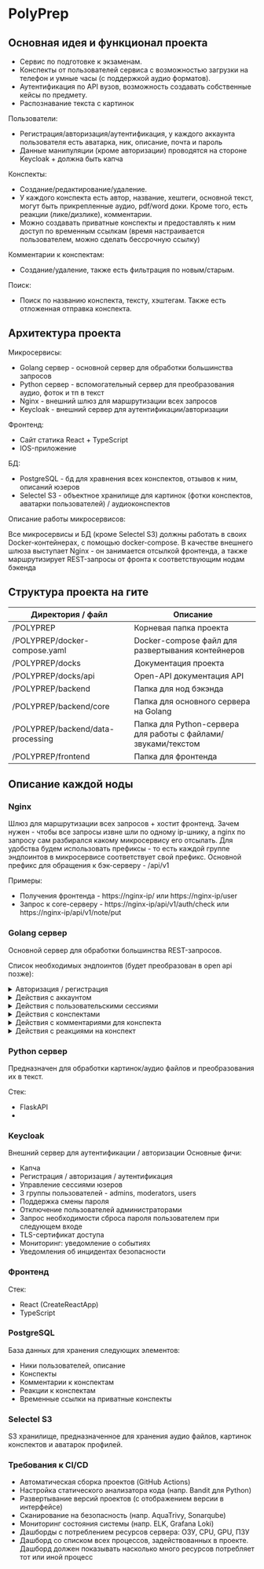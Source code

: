 # PolyPrep

## Основная идея и функционал проекта

- Сервис по подготовке к экзаменам. 
- Конспекты от пользователей сервиса с возможностью загрузки на телефон и умные часы (с поддержкой аудио форматов). 
- Аутентификация по API вузов, возможность создавать собственные кейсы по предмету.
- Распознавание текста с картинок

Пользователи:
- Регистрация/авторизация/аутентификация, у каждого аккаунта пользователя есть аватарка, ник, описание, почта и пароль
- Данные манипуляции (кроме авторизации) проводятся на стороне Keycloak + должна быть капча

Конспекты:
- Создание/редактирование/удаление. 
- У каждого конспекта есть автор, название, хештеги, основной текст, могут быть прикрепленные аудио, pdf/word доки. Кроме того, есть реакции (лике/дизлике), комментарии.
- Можно создавать приватные конспекты и предоставлять к ним доступ по временным ссылкам (время настраивается пользователем, можно сделать бессрочную ссылку)

Комментарии к конспектам:
- Создание/удаление, также есть фильтрация по новым/старым.

Поиск: 
- Поиск по названию конспекта, тексту, хэштегам. Также есть отложенная отправка конспекта.

## Архитектура проекта

Микросервисы:
- Golang сервер - основной сервер для обработки большинства запросов
- Python сервер - вспомогательный сервер для преобразования аудио, фоток и тп в текст
- Nginx - внешний шлюз для маршрутизации всех запросов
- Keycloak - внешний сервер для аутентификации/авторизации

Фронтенд:
- Сайт статика React + TypeScript
- IOS-приложение 

БД:
- PostgreSQL - бд для хравнения всех конспектов, отзывов к ним, описаний юзеров
- Selectel S3 - объектное хранилище для картинок (фотки конспектов, аватарки пользователей) / аудиоконспектов

Описание работы микросервисов:

Все микросервисы и БД (кроме Selectel S3) должны работать в своих Docker-контейнерах, с помощью docker-compose.
В качестве внешнего шлюза выступает Nginx - он занимается отсылкой фронтенда, а также маршрутизирует REST-запросы от фронта к соответствующим нодам бэкенда

## Структура проекта на гите

| Директория / файл | Описание |
| ------------- | ------------- |
| /POLYPREP  | Корневая папка проекта  |
| /POLYPREP/docker-compose.yaml  | Docker-compose файл для развертывания контейнеров |
| /POLYPREP/docks  | Документация проекта |
| /POLYPREP/docks/api  | Open-API документация API |
| /POLYPREP/backend  | Папка для нод бэкэнда |
| /POLYPREP/backend/core  | Папка для основного сервера на Golang |
| /POLYPREP/backend/data-processing  | Папка для Python-сервера для работы с файлами/звуками/текстом |
| /POLYPREP/frontend  | Папка для фронтенда |

## Описание каждой ноды

### Nginx
Шлюз для маршрутизации всех запросов + хостит фронтенд.
Зачем нужен - чтобы все запросы извне шли по одному ip-шнику, а nginx по запросу сам разбирался какому микросервису его отсылать.
Для удобства будем использовать префиксы - то есть каждой группе эндпоинтов в микросервисе соответствует свой префикс.
Основной префикс для обращения к бэк-серверу - /api/v1

Примеры:
- Получения фронтенда - https://nginx-ip/ или https://nginx-ip/user
- Запрос к core-серверу - https://nginx-ip/api/v1/auth/check или https://nginx-ip/api/v1/note/put

### Golang сервер

Основной сервер для обработки большинства REST-запросов.

Список необходимых эндпоинтов (будет преобразован в open api позже):

<details>

<summary>Авторизация / регистрация</summary>

| Запрос | Эндпоинт | Описание |
| ------------- | ------------- | ------------- |
| **[GET]**   | /check  | Проверка аутентификации |
| **[GET]**   | /logout  | Выход из системы |
| **[GET]**   | /callback  | Получение респонса с Keycloak |

> Префикс эндпоинтов - **/auth**

</details>

<details>

<summary>Действия с аккаунтом</summary>

| Запрос | Эндпоинт | Описание |
| ------------- | ------------- | ------------- |
| **[POST]**   | /password/update  | Обновление пароля |
| **[POST]**   | /photo/update  | Обновление фото |
| **[POST]**   | /bio/update  | Обновление описания профиля |
| **[POST]**   | /name/update  | Обновление ника профиля |

> Префикс эндпоинтов - **/user**

</details>

<details>

<summary>Действия с пользовательскими сессиями</summary>

| Запрос | Эндпоинт | Описание |
| ------------- | ------------- | ------------- |
| **[GET]**   | /get  | Получение всех активных сессий |
| **[DELETE]**   | /delete  | Удаление активной сессии |
| **[DELETE]**   | /delete/all  | Удаление всех активных сессий |

> Префикс эндпоинтов - **/user/session**

</details>

<details>

<summary>Действия с конспектами</summary>

| Запрос | Эндпоинт | Описание |
| ------------- | ------------- | ------------- |
| **[GET]**   | /get  | Получение конспекта |
| **[GET]**   | /search  | Поиск конспектов |
| **[PUT]**   | /put  | Создание нового конспекта |
| **[PUT]**   | /put/scheduler  | Отложенное по времени создание нового конспекта |
| **[POST]**   | /update  | Обновление конспекта |
| **[POST]**   | /share  | Создание ограниченной по времени ссылки на просмотр приватного конспекта |
| **[DELETE]**   | /share/delete  | Удаление временной ссылки |
| **[DELETE]**   | /delete  | Удаление конспекта |

> Префикс эндпоинтов - **/note**

</details>

<details>

<summary>Действия с комментариями для конспекта</summary>

| Запрос | Эндпоинт | Описание |
| ------------- | ------------- | ------------- |
| **[GET]**   | /get  | Получение всех комментариев к конспекту |
| **[PUT]**   | /put  | Создание нового комментария |
| **[POST]**   | /update  | Редактирование комментария |
| **[DELETE]**   | /delete  | Удаление комментария |

> Префикс эндпоинтов - **/note/comments**

</details>

<details>

<summary>Действия с реакциями на конспект</summary>

| Запрос | Эндпоинт | Описание |
| ------------- | ------------- | ------------- |
| **[GET]**   | /get  | Получение реакций на конспект |
| **[PUT]**   | /put  | Поставить реакцию |
| **[POST]**   | /update  | Обновить реакицю |
| **[DELETE]**   | /delete  | Удаление реакцию |

> Префикс эндпоинтов - **/note/reactions**

</details>

### Python сервер

Предназначен для обработки картинок/аудио файлов и преобразования их в текст.

Стек: 
- FlaskAPI
- 

### Keycloak

Внешний сервер для аутентификации / авторизации
Основные фичи:

- Капча
- Регистрация / авторизация / аутентификация
- Управление сессиями юзеров
- 3 группы пользователей - admins, moderators, users
- Поддержка смены пароля
- Отключение пользователей администраторами
- Запрос необходимости сброса пароля пользователем при следующем входе
- TLS-сертификат доступа
- Мониторинг: уведомление о событиях
- Уведомления об инцидентах безопасности

### Фронтенд

Стек: 
- React (CreateReactApp)
- TypeScript

### PostgreSQL

База данных для хранения следующих элементов:

- Ники пользователей, описание
- Конспекты
- Комментарии к конспектам
- Реакции к конспектам
- Временные ссылки на приватные конспекты

### Selectel S3

S3 хранилище, предназначенное для хранения аудио файлов, картинок конспектов и аватарок профилей.


### Требования к CI/CD

- Автоматическая сборка проектов (GitHub Actions)	
- Настройка статического анализатора кода (напр. Bandit для Python)	
- Развертывание версий проектов (с отображением версии в интерфейсе)	
- Сканирование на безопасность (напр. AquaTrivy, Sonarqube)
- Мониторинг состояния системы (напр. ELK, Grafana Loki)	
- Дашборды с потреблением ресурсов сервера: ОЗУ, CPU, GPU, ПЗУ
- Дашборд со списком всех процессов, задействованных в проекте. Дашборд должен показывать насколько много ресурсов потребляет тот или иной процесс
